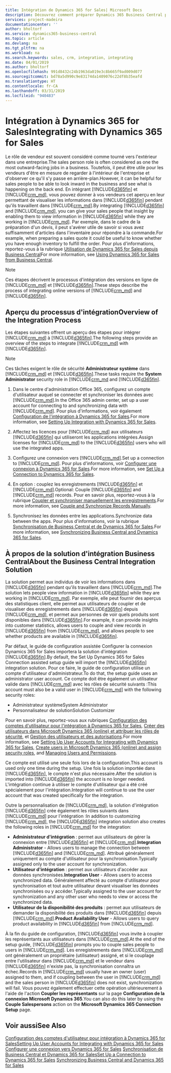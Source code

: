 ```yaml
---
title: Intégration de Dynamics 365 for Sales| Microsoft Docs
description: Découvrez comment préparer Dynamics 365 Business Central pour l'intégrer à Dynamics 365 for Sales.
services: project-madeira
documentationcenter: ''
author: bholtorf
ms.service: dynamics365-business-central
ms.topic: article
ms.devlang: na
ms.tgt_pltfrm: na
ms.workload: na
ms.search.keywords: sales, crm, integration, integrating
ms.date: 04/01/2019
ms.author: bholtorf
ms.openlocfilehash: 991d8432c24b1963da019e3c8b665f9ad009d077
ms.sourcegitcommit: bd78a5d990c9e83174da1409076c22df8b35eafd
ms.translationtype: HT
ms.contentlocale: fr-CA
ms.lasthandoff: 03/31/2019
ms.locfileid: "940483"
---
```

# <a name="integrating-with-dynamics-365-for-sales"></a><span data-ttu-id="39731-103">Intégration à Dynamics 365 for Sales</span><span class="sxs-lookup"><span data-stu-id="39731-103">Integrating with Dynamics 365 for Sales</span></span>
<span data-ttu-id="39731-104">Le rôle de vendeur est souvent considéré comme tourné vers l'extérieur dans une entreprise.</span><span class="sxs-lookup"><span data-stu-id="39731-104">The sales person role is often considered as one the most outward-facing jobs in a business.</span></span> <span data-ttu-id="39731-105">Toutefois, il peut être utile pour les vendeurs d'être en mesure de regarder à l'intérieur de l'entreprise et d'observer ce qu'il s'y passe en arrière-plan.</span><span class="sxs-lookup"><span data-stu-id="39731-105">However, it can be helpful for sales people to be able to look inward in the business and see what is happening on the back end.</span></span> <span data-ttu-id="39731-106">En intégrant [!INCLUDE[d365fin](includes/d365fin_md.md)] et [!INCLUDE[crm_md](includes/crm_md.md)], vous pouvez donner à vos vendeurs cet aperçu en leur permettant de visualiser les informations dans [!INCLUDE[d365fin](includes/d365fin_md.md)] pendant qu'ils travaillent dans [!INCLUDE[crm_md](includes/crm_md.md)].</span><span class="sxs-lookup"><span data-stu-id="39731-106">By integrating [!INCLUDE[d365fin](includes/d365fin_md.md)] and [!INCLUDE[crm_md](includes/crm_md.md)], you can give your sales people that insight by enabling them to view information in [!INCLUDE[d365fin](includes/d365fin_md.md)] while they are working in [!INCLUDE[crm_md](includes/crm_md.md)].</span></span> <span data-ttu-id="39731-107">Par exemple, dans le cadre de la préparation d'un devis, il peut s'avérer utile de savoir si vous avez suffisamment d'articles dans l'inventaire pour répondre à la commande.</span><span class="sxs-lookup"><span data-stu-id="39731-107">For example, when preparing a sales quote it could be useful to know whether you have enough inventory to fulfill the order.</span></span> <span data-ttu-id="39731-108">Pour plus d'informations, reportez-vous à la rubrique [Utilisation de Dynamics 365 for Sales depuis Business Central](marketing-integrate-dynamicscrm.md)</span><span class="sxs-lookup"><span data-stu-id="39731-108">For more information, see [Using Dynamics 365 for Sales from Business Central](marketing-integrate-dynamicscrm.md).</span></span>

> [!Note]
> <span data-ttu-id="39731-109">Ces étapes décrivent le processus d'intégration des versions en ligne de [!INCLUDE[crm_md](includes/crm_md.md)] et [!INCLUDE[d365fin](includes/d365fin_md.md)].</span><span class="sxs-lookup"><span data-stu-id="39731-109">These steps describe the process of integrating online versions of [!INCLUDE[crm_md](includes/crm_md.md)] and [!INCLUDE[d365fin](includes/d365fin_md.md)].</span></span>

<!--## Software Requirements
You must have an Office 365 subscription, and both [!INCLUDE[crm_md](includes/crm_md.md)] and [!INCLUDE[d365fin](includes/d365fin_md.md)] must be part of the same organization.  -->

## <a name="overview-of-the-integration-process"></a><span data-ttu-id="39731-110">Aperçu du processus d'intégration</span><span class="sxs-lookup"><span data-stu-id="39731-110">Overview of the Integration Process</span></span>
<span data-ttu-id="39731-111">Les étapes suivantes offrent un aperçu des étapes pour intégrer [!INCLUDE[crm_md](includes/crm_md.md)] à [!INCLUDE[d365fin](includes/d365fin_md.md)].</span><span class="sxs-lookup"><span data-stu-id="39731-111">The following steps provide an overview of the steps to integrate [!INCLUDE[crm_md](includes/crm_md.md)] with [!INCLUDE[d365fin](includes/d365fin_md.md)].</span></span>

> [!Note]  
> <span data-ttu-id="39731-112">Ces tâches exigent le rôle de sécurité **Administrateur système** dans [!INCLUDE[crm_md](includes/crm_md.md)] et [!INCLUDE[d365fin](includes/d365fin_md.md)].</span><span class="sxs-lookup"><span data-stu-id="39731-112">These tasks require the **System Administrator** security role in [!INCLUDE[crm_md](includes/crm_md.md) and [!INCLUDE[d365fin](includes/d365fin_md.md)].</span></span>  

1. <span data-ttu-id="39731-113">Dans le centre d'administration Office 365, configurez un compte d'utilisateur auquel se connecter et synchroniser les données avec [!INCLUDE[crm_md](includes/crm_md.md)].</span><span class="sxs-lookup"><span data-stu-id="39731-113">In the Office 365 admin center, set up a user account for connecting to and synchronizing data with [!INCLUDE[crm_md](includes/crm_md.md)].</span></span> <span data-ttu-id="39731-114">Pour plus d'informations, voir également [Configuration de l'intégration à Dynamics 365 for Sales](admin-setting-up-integration-with-dynamics-sales.md).</span><span class="sxs-lookup"><span data-stu-id="39731-114">For more information, see [Setting Up Integration with Dynamics 365 for Sales](admin-setting-up-integration-with-dynamics-sales.md).</span></span>

2. <span data-ttu-id="39731-115">Affectez les licences pour [!INCLUDE[crm_md](includes/crm_md.md)] aux utilisateurs [!INCLUDE[d365fin](includes/d365fin_md.md)] qui utiliseront les applications intégrées.</span><span class="sxs-lookup"><span data-stu-id="39731-115">Assign licenses for [!INCLUDE[crm_md](includes/crm_md.md)] to the [!INCLUDE[d365fin](includes/d365fin_md.md)] users who will use the integrated apps.</span></span>

3. <span data-ttu-id="39731-116">Configurez une connexion vers [!INCLUDE[crm_md](includes/crm_md.md)].</span><span class="sxs-lookup"><span data-stu-id="39731-116">Set up a connection to [!INCLUDE[crm_md](includes/crm_md.md)].</span></span> <span data-ttu-id="39731-117">Pour plus d'informations, voir [Configurer une connexion à Dynamics 365 for Sales](admin-how-to-set-up-a-dynamics-crm-connection.md).</span><span class="sxs-lookup"><span data-stu-id="39731-117">For more information, see [Set Up a Connection to Dynamics 365 for Sales](admin-how-to-set-up-a-dynamics-crm-connection.md).</span></span>  

4. <span data-ttu-id="39731-118">En option : couplez les enregistrements [!INCLUDE[d365fin](includes/d365fin_md.md)] et [!INCLUDE[crm_md](includes/crm_md.md)].</span><span class="sxs-lookup"><span data-stu-id="39731-118">Optional: Couple [!INCLUDE[d365fin](includes/d365fin_md.md)] and [!INCLUDE[crm_md](includes/crm_md.md)] records.</span></span> <span data-ttu-id="39731-119">Pour en savoir plus, reportez-vous à la rubrique [Coupler et synchroniser manuellement les enregistrements](admin-how-to-couple-and-synchronize-records-manually.md).</span><span class="sxs-lookup"><span data-stu-id="39731-119">For more information, see [Couple and Synchronize Records Manually](admin-how-to-couple-and-synchronize-records-manually.md).</span></span>

5. <span data-ttu-id="39731-120">Synchronisez les données entre les applications.</span><span class="sxs-lookup"><span data-stu-id="39731-120">Synchronize data between the apps.</span></span> <span data-ttu-id="39731-121">Pour plus d'informations, voir la rubrique [Synchronisation de Business Central et de Dynamics 365 for Sales](admin-synchronizing-business-central-and-sales.md).</span><span class="sxs-lookup"><span data-stu-id="39731-121">For more information, see [Synchronizing Business Central and Dynamics 365 for Sales](admin-synchronizing-business-central-and-sales.md).</span></span>  

## <a name="about-the-business-central-integration-solution"></a><span data-ttu-id="39731-122">À propos de la solution d'intégration Business Central</span><span class="sxs-lookup"><span data-stu-id="39731-122">About the Business Central Integration Solution</span></span>
<span data-ttu-id="39731-123">La solution permet aux individus de voir les informations dans [!INCLUDE[d365fin](includes/d365fin_md.md)] pendant qu'ils travaillent dans [!INCLUDE[crm_md](includes/crm_md.md)].</span><span class="sxs-lookup"><span data-stu-id="39731-123">The solution lets people view information in [!INCLUDE[d365fin](includes/d365fin_md.md)] while they are working in [!INCLUDE[crm_md](includes/crm_md.md)].</span></span> <span data-ttu-id="39731-124">Par exemple, elle peut fournir des aperçus des statistiques client, elle permet aux utilisateurs de coupler et de visualiser des enregistrements dans [!INCLUDE[d365fin](includes/d365fin_md.md)] depuis [!INCLUDE[crm_md](includes/crm_md.md)], et permet aux personnes de voir quels produits sont disponibles dans [!INCLUDE[d365fin](includes/d365fin_md.md)].</span><span class="sxs-lookup"><span data-stu-id="39731-124">For example, it can provide insights into customer statistics, allows users to couple and view records in [!INCLUDE[d365fin](includes/d365fin_md.md)] from [!INCLUDE[crm_md](includes/crm_md.md)], and allows people to see whether products are available in [!INCLUDE[d365fin](includes/d365fin_md.md)].</span></span>

<span data-ttu-id="39731-125">Par défaut, le guide de configuration assistée Configurer la connexion Dynamics 365 for Sales importera la solution d'intégration [!INCLUDE[d365fin](includes/d365fin_md.md)].</span><span class="sxs-lookup"><span data-stu-id="39731-125">By default, the Set Up Dynamics 365 for Sales Connection assisted setup guide will import the [!INCLUDE[d365fin](includes/d365fin_md.md)] integration solution.</span></span> <span data-ttu-id="39731-126">Pour ce faire, le guide de configuration utilise un compte d'utilisateur d'administrateur.</span><span class="sxs-lookup"><span data-stu-id="39731-126">To do that, the setup guide uses an administrator user account.</span></span> <span data-ttu-id="39731-127">Ce compte doit être également un utilisateur valide dans [!INCLUDE[crm_md](includes/crm_md.md)] avec les rôles de sécurité suivants :</span><span class="sxs-lookup"><span data-stu-id="39731-127">This account must also be a valid user in [!INCLUDE[crm_md](includes/crm_md.md)] with the following security roles:</span></span>

* <span data-ttu-id="39731-128">Administrateur système</span><span class="sxs-lookup"><span data-stu-id="39731-128">System Administrator</span></span>  
* <span data-ttu-id="39731-129">Personnalisateur de solution</span><span class="sxs-lookup"><span data-stu-id="39731-129">Solution Customizer</span></span>  

<span data-ttu-id="39731-130">Pour en savoir plus, reportez-vous aux rubriques [Configuration des comptes d'utilisateur pour l'intégration à Dynamics 365 for Sales](admin-setting-up-integration-with-dynamics-sales.md), [Créer des utilisateurs dans Microsoft Dynamics 365 (online) et attribuer les rôles de sécurité](/dynamics365/customer-engagement/admin/create-users-assign-online-security-roles.md), et [Gestion des utilisateurs et des autorisations](ui-how-users-permissions.md).</span><span class="sxs-lookup"><span data-stu-id="39731-130">For more information, see [Setting Up User Accounts for Integrating with Dynamics 365 for Sales](admin-setting-up-integration-with-dynamics-sales.md), [Create users in Microsoft Dynamics 365 (online) and assign security roles](/dynamics365/customer-engagement/admin/create-users-assign-online-security-roles.md), and [Managing Users and Permissions](ui-how-users-permissions.md).</span></span>  

<span data-ttu-id="39731-131">Ce compte est utilisé une seule fois lors de la configuration.</span><span class="sxs-lookup"><span data-stu-id="39731-131">This account is used only one time during the setup.</span></span> <span data-ttu-id="39731-132">Une fois la solution importée dans [!INCLUDE[d365fin](includes/d365fin_md.md)], le compte n'est plus nécessaire.</span><span class="sxs-lookup"><span data-stu-id="39731-132">After the solution is imported into [!INCLUDE[d365fin](includes/d365fin_md.md)] the account is no longer needed.</span></span> <span data-ttu-id="39731-133">L'intégration continue à utiliser le compte d'utilisateur qui a été créé spécialement pour l'intégration.</span><span class="sxs-lookup"><span data-stu-id="39731-133">Integration will continue to use the user account that was created specifically for the integration.</span></span>

<span data-ttu-id="39731-134">Outre la personnalisation de [!INCLUDE[crm_md](includes/crm_md.md)], la solution d'intégration [!INCLUDE[d365fin](includes/d365fin_md.md)] crée également les rôles suivants dans [!INCLUDE[crm_md](includes/crm_md.md)] pour l'intégration :</span><span class="sxs-lookup"><span data-stu-id="39731-134">In addition to customizing [!INCLUDE[crm_md](includes/crm_md.md)], the [!INCLUDE[d365fin](includes/d365fin_md.md)] integration solution also creates the following roles in [!INCLUDE[crm_md](includes/crm_md.md)] for the integration:</span></span>

* <span data-ttu-id="39731-135">**Administrateur d'intégration** : permet aux utilisateurs de gérer la connexion entre [!INCLUDE[d365fin](includes/d365fin_md.md)] et [!INCLUDE[crm_md](includes/crm_md.md)].</span><span class="sxs-lookup"><span data-stu-id="39731-135">**Integration Administrator** - Allows users to manage the connection between [!INCLUDE[d365fin](includes/d365fin_md.md)] and [!INCLUDE[crm_md](includes/crm_md.md)].</span></span> <span data-ttu-id="39731-136">Attribué généralement uniquement au compte d'utilisateur pour la synchronisation.</span><span class="sxs-lookup"><span data-stu-id="39731-136">Typically assigned only to the user account for synchronization.</span></span>  
* <span data-ttu-id="39731-137">**Utilisateur d'intégration** : permet aux utilisateurs d'accéder aux données synchronisées.</span><span class="sxs-lookup"><span data-stu-id="39731-137">**Integration User** - Allows users to access synchronized data.</span></span> <span data-ttu-id="39731-138">Généralement affecté au compte d'utilisateur pour synchronisation et tout autre utilisateur devant visualiser les données synchronisées ou y accéder.</span><span class="sxs-lookup"><span data-stu-id="39731-138">Typically assigned to the user account for synchronization and any other user who needs to view or access the synchronized data.</span></span>
* <span data-ttu-id="39731-139">**Utilisateur de la disponibilité des produits** : permet aux utilisateurs de demander la disponibilité des produits dans [!INCLUDE[d365fin](includes/d365fin_md.md)] depuis [!INCLUDE[crm_md](includes/crm_md.md)].</span><span class="sxs-lookup"><span data-stu-id="39731-139">**Product Availability User** - Allows users to query product availability in [!INCLUDE[d365fin](includes/d365fin_md.md)] from [!INCLUDE[crm_md](includes/crm_md.md)].</span></span>

<span data-ttu-id="39731-140">À la fin du guide de configuration, [!INCLUDE[d365fin](includes/d365fin_md.md)] vous invite à coupler les représentants aux utilisateurs dans [!INCLUDE[crm_md](includes/crm_md.md)].</span><span class="sxs-lookup"><span data-stu-id="39731-140">At the end of the setup guide, [!INCLUDE[d365fin](includes/d365fin_md.md)] prompts you to couple sales people to users in [!INCLUDE[crm_md](includes/crm_md.md)].</span></span> <span data-ttu-id="39731-141">Les enregistrements dans [!INCLUDE[crm_md](includes/crm_md.md)] ont généralement un propriétaire (utilisateur) assigné, et si le couplage entre l'utilisateur dans [!INCLUDE[crm_md](includes/crm_md.md)] et le vendeur dans [!INCLUDE[d365fin](includes/d365fin_md.md)] n'existe pas, la synchronisation connaîtra un échec.</span><span class="sxs-lookup"><span data-stu-id="39731-141">Records in [!INCLUDE[crm_md](includes/crm_md.md)] usually have an owner (user) assigned to them, and if coupling between the user in [!INCLUDE[crm_md](includes/crm_md.md)] and the sales person in [!INCLUDE[d365fin](includes/d365fin_md.md)] does not exist, synchronization will fail.</span></span> <span data-ttu-id="39731-142">Vous pouvez également effectuer cette opération ultérieurement à l'aide de l'action **Coupler les représentants** sur la page **Configuration de la connexion Microsoft Dynamics 365**.</span><span class="sxs-lookup"><span data-stu-id="39731-142">You can also do this later by using the **Couple Salespersons** action on the **Microsoft Dynamics 365 Connection Setup** page.</span></span>

## <a name="see-also"></a><span data-ttu-id="39731-143">Voir aussi</span><span class="sxs-lookup"><span data-stu-id="39731-143">See Also</span></span>  
[<span data-ttu-id="39731-144">Configuration des comptes d'utilisateur pour intégration à Dynamics 365 for Sales</span><span class="sxs-lookup"><span data-stu-id="39731-144">Setting Up User Accounts for Integrating with Dynamics 365 for Sales</span></span>](admin-setting-up-integration-with-dynamics-sales.md)  
<span data-ttu-id="39731-145">[Configurer une connexion vers Dynamics 365 for Sales](admin-how-to-set-up-a-dynamics-crm-connection.md)
[Synchronisation de Business Central et Dynamics 365 for Sales](admin-synchronizing-business-central-and-sales.md)</span><span class="sxs-lookup"><span data-stu-id="39731-145">[Set Up a Connection to Dynamics 365 for Sales](admin-how-to-set-up-a-dynamics-crm-connection.md)
[Synchronizing Business Central and Dynamics 365 for Sales](admin-synchronizing-business-central-and-sales.md)</span></span>
